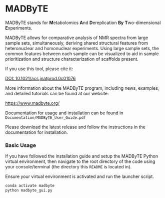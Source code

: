 # MADByTE

MADByTE stands for **M**etabolomics **A**nd **D**ereplication **By** **T**wo-dimensional **E**xperiments.

MADByTE allows for comparative analysis of NMR spectra from large sample sets, simultaneously, deriving shared structural features from heteronuclear and homonuclear experiments. Using large sample sets, the common features between each sample can be visualized to aid in sample prioritization and structure characterization of scaffolds present.

If you use this tool, please cite it:

[DOI: 10.1021/acs.jnatprod.0c01076](https://doi.org/10.1021/acs.jnatprod.0c01076)

More information about the MADByTE program, including news, examples, and detailed tutorials can be found at our website:

https://www.madbyte.org/

Documentation for usage and installation can be found in `Documentation/MADByTE_User_Guide.pdf`

Please download the latest release and follow the instructions in the documentation for installation.

### Basic Usage

If you have followed the installation guide and setup the MADByTE Python virtual environment, then navigate to the root directory of the code using your console/terminal (the directory this `README` is located in).

Ensure your virtual environment is activated and run the launcher script.

```bash
conda activate madbyte
python madbyte_gui.py
```

